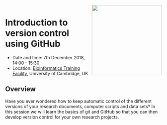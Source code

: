 <img align="right" src=../../../20181003_Intro_git_GitHub/blob/master/images/github_icon.png width="225">

# Introduction to version control using GitHub

- Date and time: 7th December 2018, 14:00 - 15:30
- Location: [Bioinformatics Training Facility](http://map.cam.ac.uk/Craik-Marshall+Building), University of Cambridge, UK


## Overview

Have you ever wondered how to keep automatic control of the different versions of your research documents, computer scripts and data sets? In this session we will learn the basics of git and GitHub so that you can then develop version control for your own research projects.

